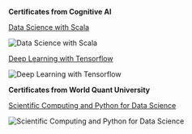 **Certificates from Cognitive AI**

[Data Science with Scala](https://courses.cognitiveclass.ai/certificates/4ee41309eb3d4690a329330636183fe2)

![Data Science with Scala](https://github.com/verneh/datasci/blob/master/Certificates/images/scala.png)

[Deep Learning with Tensorflow](https://courses.cognitiveclass.ai/certificates/d7429f1f86724630879da70e743b6c5b)

![Deep Learning with Tensorflow](https://github.com/verneh/datasci/blob/master/Certificates/images/deep_tf.png)

**Certificates from World Quant University**

[Scientific Computing and Python for Data Science](https://wqu.thedataincubator.com/certificate/5374071810293760)

![Scientific Computing and Python for Data Science](https://github.com/verneh/datasci/blob/master/Certificates/images/quant.png)
